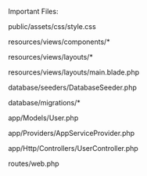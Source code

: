 Important Files:


public/assets/css/style.css

resources/views/components/*

resources/views/layouts/*

resources/views/layouts/main.blade.php

database/seeders/DatabaseSeeder.php

database/migrations/*

app/Models/User.php

app/Providers/AppServiceProvider.php

app/Http/Controllers/UserController.php

routes/web.php

